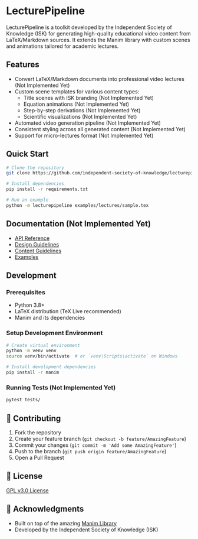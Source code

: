 # LecturePipeline

LecturePipeline is a toolkit developed by the Independent Society of Knowledge (ISK) for generating high-quality educational video content from LaTeX/Markdown sources. It extends the Manim library with custom scenes and animations tailored for academic lectures.

## Features

- Convert LaTeX/Markdown documents into professional video lectures (Not Implemented Yet)
- Custom scene templates for various content types:
  - Title scenes with ISK branding (Not Implemented Yet)
  - Equation animations (Not Implemented Yet)
  - Step-by-step derivations (Not Implemented Yet)
  - Scientific visualizations (Not Implemented Yet)
- Automated video generation pipeline (Not Implemented Yet)
- Consistent styling across all generated content (Not Implemented Yet)
- Support for micro-lectures format (Not Implemented Yet)

## Quick Start

```bash
# Clone the repository
git clone https://github.com/independent-society-of-knowledge/lecturepipeline

# Install dependencies
pip install -r requirements.txt

# Run an example
python -m lecturepipeline examples/lectures/sample.tex
```

## Documentation (Not Implemented Yet)

- [API Reference](docs/api/README.md)
- [Design Guidelines](docs/guidelines/design_guidelines.md)
- [Content Guidelines](docs/guidelines/content_guidelines.md)
- [Examples](docs/examples/README.md)

## Development

### Prerequisites

- Python 3.8+
- LaTeX distribution (TeX Live recommended)
- Manim and its dependencies

### Setup Development Environment

```bash
# Create virtual environment
python -m venv venv
source venv/bin/activate  # or `venv\Scripts\activate` on Windows

# Install development dependencies
pip install -r manim
```

### Running Tests (Not Implemented Yet)

```bash
pytest tests/
```

## 🤝 Contributing

1. Fork the repository
2. Create your feature branch (`git checkout -b feature/AmazingFeature`)
3. Commit your changes (`git commit -m 'Add some AmazingFeature'`)
4. Push to the branch (`git push origin feature/AmazingFeature`)
5. Open a Pull Request

## 📝 License

[GPL v3.0 License](LICENSE)

## 🙏 Acknowledgments

- Built on top of the amazing [Manim Library](https://www.manim.community/)
- Developed by the Independent Society of Knowledge (ISK)
